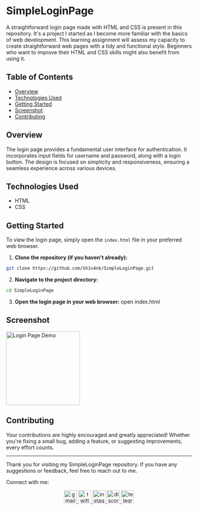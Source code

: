 # SimpleLoginPage

A straightforward login page made with HTML and CSS is present in this repository. It's a project I started as I become more familiar with the basics of web development. This learning assignment will assess my capacity to create straightforward web pages with a tidy and functional style. Beginners who want to improve their HTML and CSS skills might also benefit from using it.

## Table of Contents

- [Overview](#overview)
- [Technologies Used](#technologies-used)
- [Getting Started](#getting-started)
- [Screenshot](#screenshot)
- [Contributing](#contributing)

## Overview

The login page provides a fundamental user interface for authentication. It incorporates input fields for username and password, along with a login button. The design is focused on simplicity and responsiveness, ensuring a seamless experience across various devices.

## Technologies Used

- HTML
- CSS

## Getting Started

To view the login page, simply open the `index.html` file in your preferred web browser.

1. **Clone the repository (if you haven't already):**

```bash
git clone https://github.com/Sh1v4nk/SimpleLoginPage.git
```

2. **Navigate to the project directory:**
```bash
cd SimpleLoginPage
```

3. **Open the login page in your web browser:**
open index.html

## Screenshot

<img src="https://i.ibb.co/Vxd2pt7/image.png" alt="Login Page Demo" height="200">

## Contributing

Your contributions are highly encouraged and greatly appreciated! Whether you're fixing a small bug, adding a feature, or suggesting improvements, every effort counts.

---

Thank you for visiting my SimpleLoginPage repository. If you have any suggestions or feedback, feel free to reach out to me.

Connect with me:

<div align="center">
  <a href="mailto:shivankpandey113@gmail.com" target="_blank">
    <img src="https://img.shields.io/static/v1?message=Gmail&logo=gmail&label=&color=D14836&logoColor=white&labelColor=&style=for-the-badge" height="35" alt="gmail logo"  />
  </a>
  <a href="https://twitter.com/sh1v4nk" target="_blank">
    <img src="https://img.shields.io/static/v1?message=Twitter&logo=twitter&label=&color=1DA1F2&logoColor=white&labelColor=&style=for-the-badge" height="35" alt="twitter logo"  />
  </a>
  <a href="https://instagram.com/sh1v4nk_" target="_blank">
    <img src="https://img.shields.io/static/v1?message=Instagram&logo=instagram&label=&color=E4405F&logoColor=white&labelColor=&style=for-the-badge" height="35" alt="instagram logo"  />
  </a>
  <a href="https://discord.com/users/571299781096505344" target="_blank">
    <img src="https://img.shields.io/static/v1?message=Discord&logo=discord&label=&color=7289DA&logoColor=white&labelColor=&style=for-the-badge" height="35" alt="discord logo"  />
  </a>
  <a href="https://t.me/BlackGoku_69th" target="_blank">
    <img src="https://img.shields.io/static/v1?message=Telegram&logo=telegram&label=&color=2CA5E0&logoColor=white&labelColor=&style=for-the-badge" height="35" alt="telegram logo"  />
  </a>
</div>

